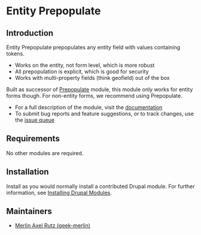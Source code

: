 # Entity Prepopulate

## Introduction

Entity Prepopulate prepopulates any entity field with values containing tokens.

- Works on the entity, not form level, which is more robust
- All prepopulation is explicit, which is good for security
- Works with multi-property fields (think geofield) out of the box

Built as successor of [Prepopulate](https://www.drupal.org/project/prepopulate) module, this module only works for entity forms though. For non-entity forms, we recommend using Prepopulate.

- For a full description of the module, visit the [documentation](https://www.drupal.org/docs/contributed-modules/entity-prepopulate)
- To submit bug reports and feature suggestions, or to track changes, use the
  [issue queue](https://www.drupal.org/project/issues/epp)


## Requirements

No other modules are required.


## Installation

Install as you would normally install a contributed Drupal module. For further information, see [Installing Drupal Modules](https://www.drupal.org/docs/extending-drupal/installing-drupal-modules).


## Maintainers

- [Merlin Axel Rutz (geek-merlin)](https://www.drupal.org/u/geek-merlin)
